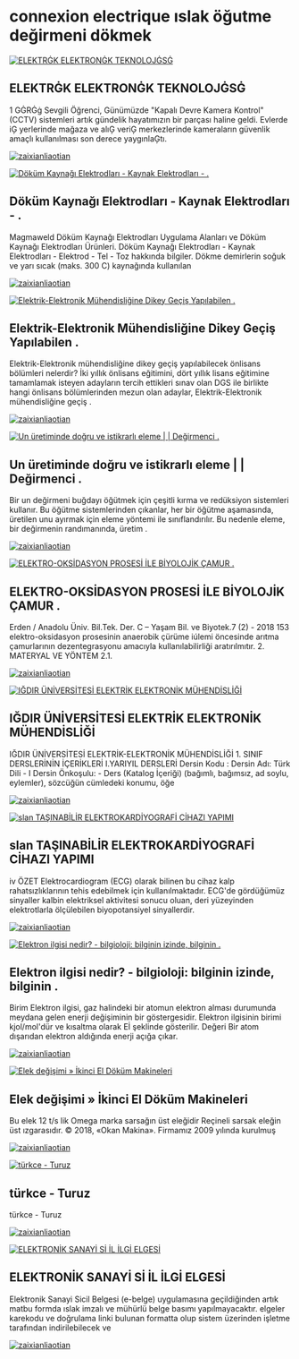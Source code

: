 # connexion electrique ıslak öğutme değirmeni dökmek
<a href="https://mnn.zoosnet.net/LR/Chatpre.aspx?id=MNN94995150&p=https://topgrinding.com/" target="_blank">![ELEKTRĠK ELEKTRONĠK TEKNOLOJĠSĠ](https://github.com/technlg/images/blob/main/57.jpg)</a>
## ELEKTRĠK ELEKTRONĠK TEKNOLOJĠSĠ
1 GĠRĠġ Sevgili Öğrenci, Günümüzde "Kapalı Devre Kamera Kontrol" (CCTV) sistemleri artık gündelik hayatımızın bir parçası haline geldi. Evlerde iĢ yerlerinde mağaza ve alıĢ veriĢ merkezlerinde kameraların güvenlik amaçlı kullanılması son derece yaygınlaĢtı.
<a href="https://mnn.zoosnet.net/LR/Chatpre.aspx?id=MNN94995150&p=https://topgrinding.com/" target="_blank"><img src="https://github.com/technlg/images/raw/main/chat11.jpg" alt="zaixianliaotian"/></a><a href="//whatsapp.shibangsoft.com/WhatsApp.php" ><img src="https://github.com/technlg/images/raw/main/chat11.png" alt=""></a>
<a href="https://mnn.zoosnet.net/LR/Chatpre.aspx?id=MNN94995150&p=https://topgrinding.com/" target="_blank">![Döküm Kaynağı Elektrodları - Kaynak Elektrodları - .](https://github.com/technlg/images/blob/main/34.jpg)</a>
## Döküm Kaynağı Elektrodları - Kaynak Elektrodları - .
Magmaweld Döküm Kaynağı Elektrodları Uygulama Alanları ve Döküm Kaynağı Elektrodları Ürünleri. Döküm Kaynağı Elektrodları - Kaynak Elektrodları - Elektrod - Tel - Toz hakkında bilgiler. Dökme demirlerin soğuk ve yarı sıcak (maks. 300 C) kaynağında kullanılan 
<a href="https://mnn.zoosnet.net/LR/Chatpre.aspx?id=MNN94995150&p=https://topgrinding.com/" target="_blank"><img src="https://github.com/technlg/images/raw/main/chat11.jpg" alt="zaixianliaotian"/></a><a href="//whatsapp.shibangsoft.com/WhatsApp.php" ><img src="https://github.com/technlg/images/raw/main/chat11.png" alt=""></a>
<a href="https://mnn.zoosnet.net/LR/Chatpre.aspx?id=MNN94995150&p=https://topgrinding.com/" target="_blank">![Elektrik-Elektronik Mühendisliğine Dikey Geçiş Yapılabilen .](https://github.com/technlg/images/blob/main/28.jpg)</a>
## Elektrik-Elektronik Mühendisliğine Dikey Geçiş Yapılabilen .
Elektrik-Elektronik mühendisliğine dikey geçiş yapılabilecek önlisans bölümleri nelerdir? İki yıllık önlisans eğitimini, dört yıllık lisans eğitimine tamamlamak isteyen adayların tercih ettikleri sınav olan DGS ile birlikte hangi önlisans bölümlerinden mezun olan adaylar, Elektrik-Elektronik mühendisliğine geçiş .
<a href="https://mnn.zoosnet.net/LR/Chatpre.aspx?id=MNN94995150&p=https://topgrinding.com/" target="_blank"><img src="https://github.com/technlg/images/raw/main/chat11.jpg" alt="zaixianliaotian"/></a><a href="//whatsapp.shibangsoft.com/WhatsApp.php" ><img src="https://github.com/technlg/images/raw/main/chat11.png" alt=""></a>
<a href="https://mnn.zoosnet.net/LR/Chatpre.aspx?id=MNN94995150&p=https://topgrinding.com/" target="_blank">![Un üretiminde doğru ve istikrarlı eleme | | Değirmenci .](https://github.com/technlg/images/blob/main/63.jpg)</a>
## Un üretiminde doğru ve istikrarlı eleme | | Değirmenci .
Bir un değirmeni buğdayı öğütmek için çeşitli kırma ve redüksiyon sistemleri kullanır. Bu öğütme sistemlerinden çıkanlar, her bir öğütme aşamasında, üretilen unu ayırmak için eleme yöntemi ile sınıflandırılır. Bu nedenle eleme, bir değirmenin randımanında, üretim .
<a href="https://mnn.zoosnet.net/LR/Chatpre.aspx?id=MNN94995150&p=https://topgrinding.com/" target="_blank"><img src="https://github.com/technlg/images/raw/main/chat11.jpg" alt="zaixianliaotian"/></a><a href="//whatsapp.shibangsoft.com/WhatsApp.php" ><img src="https://github.com/technlg/images/raw/main/chat11.png" alt=""></a>
<a href="https://mnn.zoosnet.net/LR/Chatpre.aspx?id=MNN94995150&p=https://topgrinding.com/" target="_blank">![ELEKTRO-OKSİDASYON PROSESİ İLE BİYOLOJİK ÇAMUR .](https://github.com/technlg/images/blob/main/60.jpg)</a>
## ELEKTRO-OKSİDASYON PROSESİ İLE BİYOLOJİK ÇAMUR .
Erden / Anadolu Üniv. Bil.Tek. Der. C – Yaşam Bil. ve Biyotek.7 (2) - 2018 153 elektro-oksidasyon prosesinin anaerobik çürüme iúlemi öncesinde arıtma çamurlarının dezentegrasyonu amacıyla kullanılabilirliği aratırılmıtır. 2. MATERYAL VE YÖNTEM 2.1.
<a href="https://mnn.zoosnet.net/LR/Chatpre.aspx?id=MNN94995150&p=https://topgrinding.com/" target="_blank"><img src="https://github.com/technlg/images/raw/main/chat11.jpg" alt="zaixianliaotian"/></a><a href="//whatsapp.shibangsoft.com/WhatsApp.php" ><img src="https://github.com/technlg/images/raw/main/chat11.png" alt=""></a>
<a href="https://mnn.zoosnet.net/LR/Chatpre.aspx?id=MNN94995150&p=https://topgrinding.com/" target="_blank">![IĞDIR ÜNİVERSİTESİ ELEKTRİK ELEKTRONİK MÜHENDİSLİĞİ](https://github.com/technlg/images/blob/main/1.jpg)</a>
## IĞDIR ÜNİVERSİTESİ ELEKTRİK ELEKTRONİK MÜHENDİSLİĞİ
IĞDIR ÜNİVERSİTESİ ELEKTRİK-ELEKTRONİK MÜHENDİSLİĞİ 1. SINIF DERSLERİNİN İÇERİKLERİ I.YARIYIL DERSLERİ Dersin Kodu : Dersin Adı: Türk Dili - I Dersin Önkoşulu: - Ders (Katalog İçeriği) (bağımlı, bağımsız, ad soylu, eylemler), sözcüğün cümledeki konumu, öğe 
<a href="https://mnn.zoosnet.net/LR/Chatpre.aspx?id=MNN94995150&p=https://topgrinding.com/" target="_blank"><img src="https://github.com/technlg/images/raw/main/chat11.jpg" alt="zaixianliaotian"/></a><a href="//whatsapp.shibangsoft.com/WhatsApp.php" ><img src="https://github.com/technlg/images/raw/main/chat11.png" alt=""></a>
<a href="https://mnn.zoosnet.net/LR/Chatpre.aspx?id=MNN94995150&p=https://topgrinding.com/" target="_blank">![slan TAŞINABİLİR ELEKTROKARDİYOGRAFİ CİHAZI YAPIMI](https://github.com/technlg/images/blob/main/3.jpg)</a>
## slan TAŞINABİLİR ELEKTROKARDİYOGRAFİ CİHAZI YAPIMI
iv ÖZET Elektrocardiogram (ECG) olarak bilinen bu cihaz kalp rahatsızlıklarının tehis edebilmek için kullanılmaktadır. ECG'de gördüğümüz sinyaller kalbin elektriksel aktivitesi sonucu oluan, deri yüzeyinden elektrotlarla ölçülebilen biyopotansiyel sinyallerdir.
<a href="https://mnn.zoosnet.net/LR/Chatpre.aspx?id=MNN94995150&p=https://topgrinding.com/" target="_blank"><img src="https://github.com/technlg/images/raw/main/chat11.jpg" alt="zaixianliaotian"/></a><a href="//whatsapp.shibangsoft.com/WhatsApp.php" ><img src="https://github.com/technlg/images/raw/main/chat11.png" alt=""></a>
<a href="https://mnn.zoosnet.net/LR/Chatpre.aspx?id=MNN94995150&p=https://topgrinding.com/" target="_blank">![Elektron ilgisi nedir? - bilgioloji: bilginin izinde, bilginin .](https://github.com/technlg/images/blob/main/21.jpg)</a>
## Elektron ilgisi nedir? - bilgioloji: bilginin izinde, bilginin .
Birim Elektron ilgisi, gaz halindeki bir atomun elektron alması durumunda meydana gelen enerji değişiminin bir göstergesidir. Elektron ilgisinin birimi kjol/mol'dür ve kısaltma olarak Eİ şeklinde gösterilir. Değeri Bir atom dışarıdan elektron aldığında enerji açığa çıkar.
<a href="https://mnn.zoosnet.net/LR/Chatpre.aspx?id=MNN94995150&p=https://topgrinding.com/" target="_blank"><img src="https://github.com/technlg/images/raw/main/chat11.jpg" alt="zaixianliaotian"/></a><a href="//whatsapp.shibangsoft.com/WhatsApp.php" ><img src="https://github.com/technlg/images/raw/main/chat11.png" alt=""></a>
<a href="https://mnn.zoosnet.net/LR/Chatpre.aspx?id=MNN94995150&p=https://topgrinding.com/" target="_blank">![Elek değişimi » İkinci El Döküm Makineleri](https://github.com/technlg/images/blob/main/31.jpg)</a>
## Elek değişimi » İkinci El Döküm Makineleri
Bu elek 12 t/s lik Omega marka sarsağın üst eleğidir Reçineli sarsak eleğin üst ızgarasıdır. © 2018, «Okan Makina». Firmamız 2009 yılında kurulmuş 
<a href="https://mnn.zoosnet.net/LR/Chatpre.aspx?id=MNN94995150&p=https://topgrinding.com/" target="_blank"><img src="https://github.com/technlg/images/raw/main/chat11.jpg" alt="zaixianliaotian"/></a><a href="//whatsapp.shibangsoft.com/WhatsApp.php" ><img src="https://github.com/technlg/images/raw/main/chat11.png" alt=""></a>
<a href="https://mnn.zoosnet.net/LR/Chatpre.aspx?id=MNN94995150&p=https://topgrinding.com/" target="_blank">![türkce - Turuz](https://github.com/technlg/images/blob/main/20.jpg)</a>
## türkce - Turuz
türkce - Turuz
<a href="https://mnn.zoosnet.net/LR/Chatpre.aspx?id=MNN94995150&p=https://topgrinding.com/" target="_blank"><img src="https://github.com/technlg/images/raw/main/chat11.jpg" alt="zaixianliaotian"/></a><a href="//whatsapp.shibangsoft.com/WhatsApp.php" ><img src="https://github.com/technlg/images/raw/main/chat11.png" alt=""></a>
<a href="https://mnn.zoosnet.net/LR/Chatpre.aspx?id=MNN94995150&p=https://topgrinding.com/" target="_blank">![ELEKTRONİK SANAYİ Sİ İL İLGİ ELGESİ](https://github.com/technlg/images/blob/main/40.jpg)</a>
## ELEKTRONİK SANAYİ Sİ İL İLGİ ELGESİ
Elektronik Sanayi Sicil Belgesi (e-belge) uygulamasına geçildiğinden artık matbu formda ıslak imzalı ve mühürlü belge basımı yapılmayacaktır. elgeler karekodu ve doğrulama linki bulunan formatta olup sistem üzerinden işletme tarafından indirilebilecek ve
<a href="https://mnn.zoosnet.net/LR/Chatpre.aspx?id=MNN94995150&p=https://topgrinding.com/" target="_blank"><img src="https://github.com/technlg/images/raw/main/chat11.jpg" alt="zaixianliaotian"/></a><a href="//whatsapp.shibangsoft.com/WhatsApp.php" ><img src="https://github.com/technlg/images/raw/main/chat11.png" alt=""></a>
